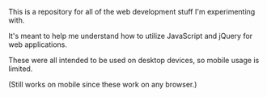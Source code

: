 This is a repository for all of the web development stuff I'm experimenting with.

It's meant to help me understand how to utilize JavaScript and jQuery for web applications.

These were all intended to be used on desktop devices, so mobile usage is limited.

(Still works on mobile since these work on any browser.)
